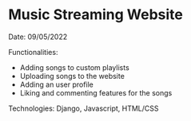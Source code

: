 # Music Streaming Website
Date: 09/05/2022

Functionalities:
- Adding songs to custom playlists
- Uploading songs to the website
- Adding an user profile
- Liking and commenting features for the songs

Technologies: Django, Javascript, HTML/CSS
